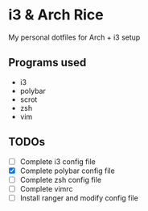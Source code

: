 # i3 & Arch Rice

My personal dotfiles for Arch + i3 setup

## Programs used

- i3
- polybar
- scrot
- zsh
- vim

## TODOs

- [ ] Complete i3 config file
- [x] Complete polybar config file 
- [ ] Complete zsh config file 
- [ ] Complete vimrc
- [ ] Install ranger and modify config file 
